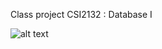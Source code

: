 Class project CSI2132 : Database I


![alt text](https://raw.githubusercontent.com/username/projectname/branch/path/to/img.png)
